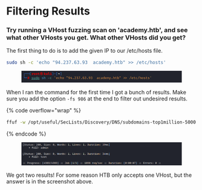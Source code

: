 # Filtering Results

### Try running a VHost fuzzing scan on 'academy.htb', and see what other VHosts you get. What other VHosts did you get?

The first thing to do is to add the given IP to our /etc/hosts file.

```sh
sudo sh -c 'echo "94.237.63.93  academy.htb" >> /etc/hosts' 
```

<figure><img src="../../../.gitbook/assets/image (6) (1) (1) (1) (1) (1) (1) (1) (1) (1).png" alt=""><figcaption></figcaption></figure>

When I ran the command for the first time I got a bunch of results. Make sure you add the option `-fs 986` at the end to filter out undesired results.

{% code overflow="wrap" %}
```sh
ffuf -w /opt/useful/SecLists/Discovery/DNS/subdomains-top1million-5000.txt:FUZZ -u http://academy.htb:50756/ -H 'Host: FUZZ.academy.htb' -fs 986
```
{% endcode %}

<figure><img src="../../../.gitbook/assets/image (7) (1) (1) (1) (1) (1) (1) (1) (1).png" alt=""><figcaption></figcaption></figure>

We got two results! For some reason HTB only accepts one VHost, but the answer is in the screenshot above.
